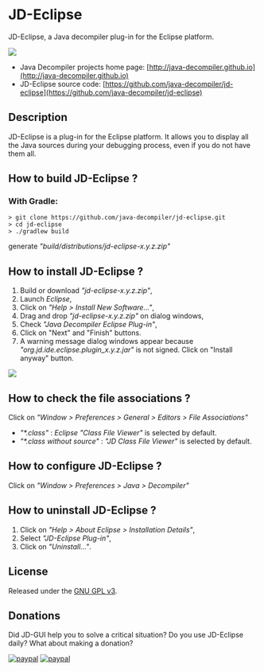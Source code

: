# JD-Eclipse

JD-Eclipse, a Java decompiler plug-in for the Eclipse platform.

![](https://raw.githubusercontent.com/java-decompiler/jd-eclipse/master/src/website/img/jd-eclipse.png)

- Java Decompiler projects home page: [http://java-decompiler.github.io](http://java-decompiler.github.io)
- JD-Eclipse source code: [https://github.com/java-decompiler/jd-eclipse](https://github.com/java-decompiler/jd-eclipse)

## Description
JD-Eclipse is a plug-in for the Eclipse platform. It allows you to 
display all the Java sources during your debugging process, even if 
you do not have them all.

## How to build JD-Eclipse ?
### With Gradle:
```
> git clone https://github.com/java-decompiler/jd-eclipse.git
> cd jd-eclipse
> ./gradlew build
```
generate _"build/distributions/jd-eclipse-x.y.z.zip"_

## How to install JD-Eclipse ?
1. Build or download _"jd-eclipse-x.y.z.zip"_,
2. Launch _Eclipse_,
3. Click on _"Help > Install New Software..."_,
4. Drag and drop _"jd-eclipse-x.y.z.zip"_ on dialog windows,
5. Check _"Java Decompiler Eclipse Plug-in"_,
6. Click on "Next" and "Finish" buttons.
7. A warning message dialog windows appear because _"org.jd.ide.eclipse.plugin_x.y.z.jar"_ is not signed. Click on "Install anyway" button.

![](https://raw.githubusercontent.com/java-decompiler/jd-eclipse/master/src/website/img/install_anyway.png)

## How to check the file associations ?
Click on _"Window > Preferences > General > Editors > File Associations"_
- _"*.class"_ : _Eclipse_ _"Class File Viewer"_ is selected by default.
- _"*.class without source"_ : _"JD Class File Viewer"_ is selected by default.

## How to configure JD-Eclipse ?
Click on _"Window > Preferences > Java > Decompiler"_

## How to uninstall JD-Eclipse ?
1. Click on _"Help > About Eclipse > Installation Details"_,
2. Select _"JD-Eclipse Plug-in"_,
3. Click on _"Uninstall..."_.

## License
Released under the [GNU GPL v3](LICENSE).

## Donations
Did JD-GUI help you to solve a critical situation? Do you use JD-Eclipse daily? What about making a donation?

[![paypal](https://raw.githubusercontent.com/java-decompiler/jd-eclipse/master/src/website/img/btn_donate_euro.gif)](https://www.paypal.com/cgi-bin/webscr?cmd=_s-xclick&hosted_button_id=C88ZMVZ78RF22) [![paypal](https://raw.githubusercontent.com/java-decompiler/jd-eclipse/master/src/website/img/btn_donate_usd.gif)](https://www.paypal.com/cgi-bin/webscr?cmd=_s-xclick&hosted_button_id=CRMXT4Y4QLQGU)
